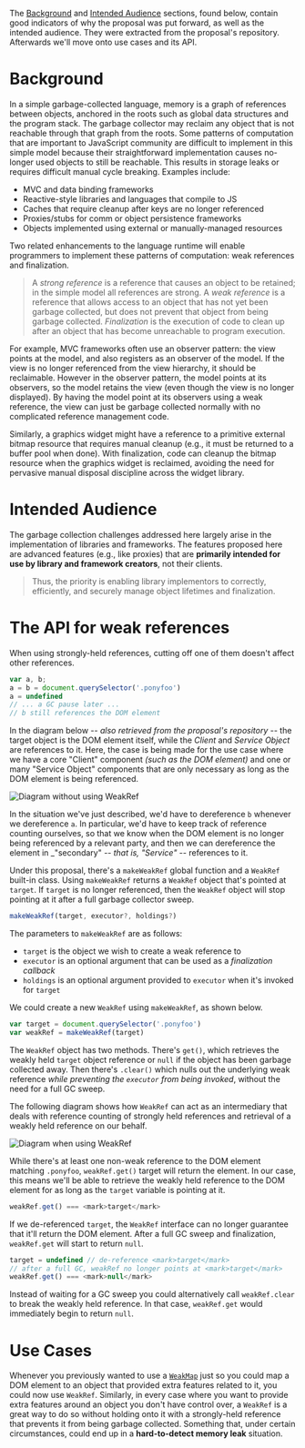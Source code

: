 The [Background](#background) and [Intended Audience](#intended-audience) sections, found below, contain good indicators of why the proposal was put forward, as well as the intended audience. They were extracted from the proposal's repository. Afterwards we'll move onto use cases and its API.

# Background

In a simple garbage-collected language, memory is a graph of references between objects, anchored in the roots such as global data structures and the program stack. The garbage collector may reclaim any object that is not reachable through that graph from the roots. Some patterns of computation that are important to JavaScript community are difficult to implement in this simple model because their straightforward implementation causes no-longer used objects to still be reachable. This results in storage leaks or requires difficult manual cycle breaking. Examples include:

- MVC and data binding frameworks
- Reactive-style libraries and languages that compile to JS
- Caches that require cleanup after keys are no longer referenced
- Proxies/stubs for comm or object persistence frameworks
- Objects implemented using external or manually-managed resources

Two related enhancements to the language runtime will enable programmers to implement these patterns of computation: weak references and finalization.

> A *strong reference* is a reference that causes an object to be retained; in the simple model all references are strong. A _weak reference_ is a reference that allows access to an object that has not yet been garbage collected, but does not prevent that object from being garbage collected. _Finalization_ is the execution of code to clean up after an object that has become unreachable to program execution.

For example, MVC frameworks often use an observer pattern: the view points at the model, and also registers as an observer of the model. If the view is no longer referenced from the view hierarchy, it should be reclaimable. However in the observer pattern, the model points at its observers, so the model retains the view (even though the view is no longer displayed). By having the model point at its observers using a weak reference, the view can just be garbage collected normally with no complicated reference management code.

Similarly, a graphics widget might have a reference to a primitive external bitmap resource that requires manual cleanup (e.g., it must be returned to a buffer pool when done). With finalization, code can cleanup the bitmap resource when the graphics widget is reclaimed, avoiding the need for pervasive manual disposal discipline across the widget library.

# Intended Audience

The garbage collection challenges addressed here largely arise in the implementation of libraries and frameworks. The features proposed here are advanced features (e.g., like proxies) that are **primarily intended for use by library and framework creators**, not their clients.

> Thus, the priority is enabling library implementors to correctly, efficiently, and securely manage object lifetimes and finalization.

# The API for weak references

When using strongly-held references, cutting off one of them doesn't affect other references.

```js
var a, b;
a = b = document.querySelector('.ponyfoo')
a = undefined
// ... a GC pause later ...
// b still references the DOM element
```

In the diagram below _-- also retrieved from the proposal's repository --_ the target object is the DOM element itself, while the _Client_ and _Service Object_ are references to it. Here, the case is being made for the use case where we have a core "Client" component _(such as the DOM element)_ and one or many "Service Object" components that are only necessary as long as the DOM element is being referenced.

![Diagram without using WeakRef][1]

In the situation we've just described, we'd have to dereference `b` whenever we dereference `a`. In particular, we'd have to keep track of reference counting ourselves, so that we know when the DOM element is no longer being referenced by a relevant party, and then we can dereference the element in _"secondary" _-- that is, "Service" --_ references to it.

Under this proposal, there's a `makeWeakRef` global function and a `WeakRef` built-in class. Using `makeWeakRef` returns a `WeakRef` object that's pointed at `target`. If `target` is no longer referenced, then the `WeakRef` object will stop pointing at it after a full garbage collector sweep.

```js
makeWeakRef(target, executor?, holdings?)
```

The parameters to `makeWeakRef` are as follows:

- `target` is the object we wish to create a weak reference to
- `executor` is an optional argument that can be used as a _finalization callback_
- `holdings` is an optional argument provided to `executor` when it's invoked for `target`

We could create a new `WeakRef` using `makeWeakRef`, as shown below.

```js
var target = document.querySelector('.ponyfoo')
var weakRef = makeWeakRef(target)
```

The `WeakRef` object has two methods. There's `get()`, which retrieves the weakly held `target` object reference or `null` if the object has been garbage collected away. Then there's `.clear()` which nulls out the underlying weak reference _while preventing the `executor` from being invoked_, without the need for a full GC sweep.


The following diagram shows how `WeakRef` can act as an intermediary that deals with reference counting of strongly held references and retrieval of a weakly held reference on our behalf.

![Diagram when using WeakRef][2]

While there's at least one non-weak reference to the DOM element matching `.ponyfoo`, `weakRef.get()` target will return the element. In our case, this means we'll be able to retrieve the weakly held reference to the DOM element for as long as the `target` variable is pointing at it.

```js
weakRef.get() === <mark>target</mark>
```

If we de-referenced `target`, the `WeakRef` interface can no longer guarantee that it'll return the DOM element. After a full GC sweep and finalization, `weakRef.get` will start to return `null`.

```js
target = undefined // de-reference <mark>target</mark>
// after a full GC, weakRef no longer points at <mark>target</mark>
weakRef.get() === <mark>null</mark>
```

Instead of waiting for a GC sweep you could alternatively call `weakRef.clear` to break the weakly held reference. In that case, `weakRef.get` would immediately begin to return `null`.

# Use Cases

Whenever you previously wanted to use a [`WeakMap`][3] just so you could map a DOM element to an object that provided extra features related to it, you could now use `WeakRef`. Similarly, in every case where you want to provide extra features around an object you don't have control over, a `WeakRef` is a great way to do so without holding onto it with a strongly-held reference that prevents it from being garbage collected. Something that, under certain circumstances, could end up in a **hard-to-detect memory leak** situation.

[1]: https://i.imgur.com/ly0xhbt.png
[2]: https://i.imgur.com/PUv49zn.png
[3]: /articles/es6-weakmaps-sets-and-weaksets-in-depth "ES6 WeakMaps, Sets, and WeakSets in Depth"
